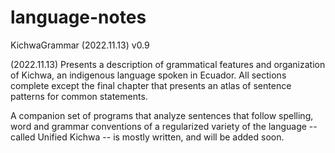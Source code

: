 # language-notes

KichwaGrammar (2022.11.13) v0.9

(2022.11.13) Presents a description of grammatical features and organization of Kichwa, an indigenous language spoken in Ecuador.  All sections complete except the final chapter that presents an atlas of sentence patterns for common statements.

A companion set of programs that analyze sentences that follow spelling, word and grammar conventions of a regularized variety of the language -- called Unified Kichwa -- is mostly written, and will be added soon.
